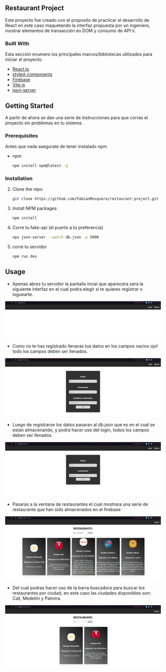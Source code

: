 ## Restaurant Project

Este proyecto fue creado con el proposito de practicar el desarrollo de React en este caso maquetando la interfaz propuesta por un ingeniero, mostrar elementos de transacción en DOM y consumo de API's.

### Built With

Esta sección enumero los principales marcos/bibliotecas utilizados para iniciar el proyecto.


* [React.ts](https://reactjs.org/)
* [styled-components](https://styled-components.com)
* [Firebase](https://firebase.google.com/?hl=es)
* [Vite.js](https://vitejs.dev)
* [json-server](https://www.npmjs.com/package/json-server)

## Getting Started

A partir de ahora se dan una serie de instrucciones para que corras el proyecto sin problemas en tu sistema.

### Prerequisites

Antes que nada asegurate de tener instalado npm 

* npm
  ```sh
  npm install npm@latest -g
  ```

### Installation

2. Clone the repo
   ```sh
   git clone https://github.com/FabianMosquera/restaurant-project.git
   ```
3. Install NPM packages
   ```sh
   npm install
   ```
4. Corre tu fake-api (el puerto a tu preferencia)
   ```sh
   npx json-server --watch db.json -p 5000
   ```
6. corre tu servidor
   ```sh
   npm run dev
   ```
## Usage

* Apenas abres tu servidor la pantalla incial que aparecera sera la siguiente interfaz en el cual podra elegir si te quieres registrar o loguearte.

![img](/images/Inicio.PNG)

* Como no te has registrado llenaras tus datos en los campos vacios ojo! todo los campos deben ser llenados.

![img](/images/Registraese.PNG)

* Luego de registrarse los datos pasaran al db.json que es en el cual se estan almacenando, y podra hacer uso del login, todos los campos deben ser llenados.

![img](/images/Login.PNG)

* Pasaras a la ventana de restaurantes el cual mostrara una serie de restaurante que han sido almacenados en el firebase

![img](/images/Restaurante.PNG)

* Del cual podras hacer uso de la barra buscadora para buscar los restaurantes por ciudad, en este caso las ciudades disponibles son: Cali, Medellin y Palmira.

![img](/images/Restaurante-busqueda.PNG)
